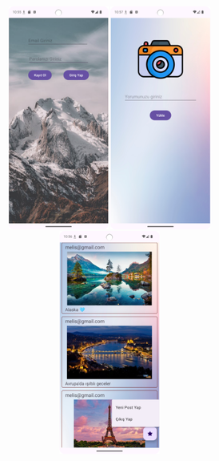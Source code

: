 <p align="center">
  <img src="https://github.com/meliskarci/PhotoSharingApp/blob/master/login.png?raw=true" width="200" />
  <img src="https://github.com/meliskarci/PhotoSharingApp/blob/master/upload.png?raw=true" width="200" />
  <img src="https://github.com/meliskarci/PhotoSharingApp/blob/master/photos.png?raw=true" width="200" />
</p>


